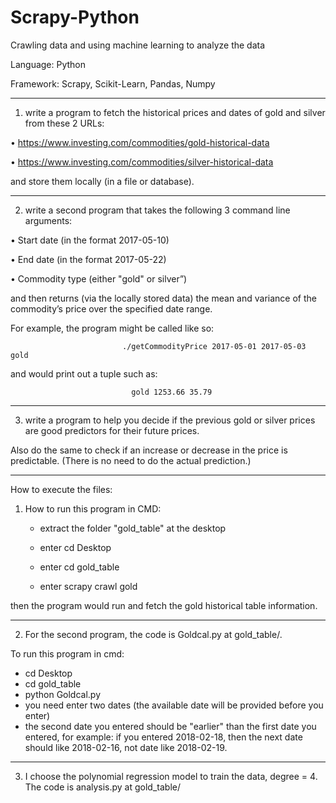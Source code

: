 # Scrapy-Python
Crawling data and using machine learning to analyze the data

Language: Python

Framework: Scrapy, Scikit-Learn, Pandas, Numpy




---------------------------------------------------------------------------------------------------------------------------
1. write a program to fetch the historical prices and dates of gold and silver from these 2 URLs:

•            https://www.investing.com/commodities/gold-historical-data

•            https://www.investing.com/commodities/silver-historical-data

and store them locally (in a file or database).



 
 
 ---------------------------------------------------------------------------------------------------------------------------

2. write a second program that takes the following 3 command line arguments:

•            Start date (in the format 2017-05-10)

•            End date (in the format 2017-05-22)

•            Commodity type (either "gold" or silver”)


and then returns (via the locally stored data) the mean and variance of the commodity’s price over the specified date range.

For example, the program might be called like so:

                             ./getCommodityPrice 2017-05-01 2017-05-03 gold

and would print out a tuple such as:

                               gold 1253.66 35.79

 


-----------------------------------------------------------------------------------------------------------------------
3. write a program to help you decide if the previous gold or silver prices are good predictors for their future prices.

Also do the same to check if an increase or decrease in the price is predictable. (There is no need to do the actual prediction.)





-----------------------------------------------------------------------------------------------------------------------
How to execute the files:

1. How to run this program in CMD:

   - extract the folder "gold_table" at the desktop
   
   -  enter cd Desktop
   
   - enter cd gold_table
   
   -  enter scrapy crawl gold
   
then the program would run and fetch the gold historical table information.



----------------------------------------------
2.  For the second program, the code is Goldcal.py at gold_table/.

To run this program in cmd:

 - cd Desktop
 - cd gold_table
 - python Goldcal.py
 - you need enter two dates (the available date will be provided before you enter)
 - the second date you entered should be "earlier" than the first date you entered, for example: if you entered 2018-02-18, then the next date should like 2018-02-16, not date like 2018-02-19.
 
 
 
 ---------------------------------------------
 3. I choose the polynomial regression model to train the data, degree = 4.
 The code is analysis.py at gold_table/


